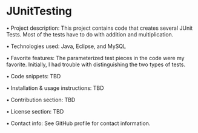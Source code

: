 # JUnitTesting

• Project description: This project contains code that creates several JUnit Tests. Most of the tests have to do with addition and multiplication.

•	Technologies used: Java, Eclipse, and MySQL 

•	Favorite features: The parameterized test pieces in the code were my favorite. Initially, I had trouble with distinguishing the two types of tests.

•	Code snippets: TBD

•	Installation & usage instructions: TBD

•	Contribution section: TBD

•	License section: TBD

•	Contact info: See GitHub profile for contact information.
